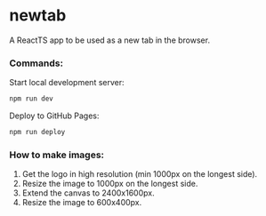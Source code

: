 # newtab

A ReactTS app to be used as a new tab in the browser.

### Commands:

Start local development server:

```sh
npm run dev
```

Deploy to GitHub Pages:

```sh
npm run deploy
```

### How to make images:

1. Get the logo in high resolution (min 1000px on the longest side).
2. Resize the image to 1000px on the longest side.
3. Extend the canvas to 2400x1600px.
4. Resize the image to 600x400px.
